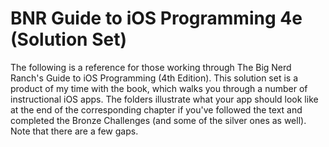 BNR Guide to iOS Programming 4e (Solution Set)
==============================================

The following is a reference for those working through The Big Nerd Ranch's Guide to
iOS Programming (4th Edition). This solution set is a product of my time with the book,
which walks you through a number of instructional iOS apps. The folders illustrate
what your app should look like at the end of the corresponding chapter if you've
followed the text and completed the Bronze Challenges (and some of the silver ones
as well). Note that there are a few gaps.
